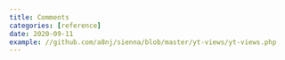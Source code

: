 ```yaml
---
title: Comments
categories: [reference]
date: 2020-09-11
example: //github.com/a8nj/sienna/blob/master/yt-views/yt-views.php
---
```

